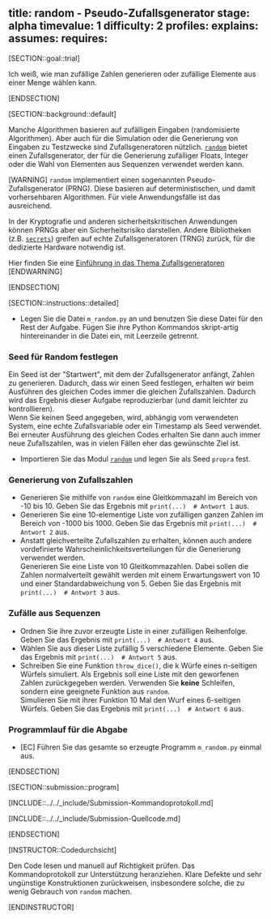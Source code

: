 title: random - Pseudo-Zufallsgenerator
stage: alpha
timevalue: 1
difficulty: 2
profiles:
explains:
assumes:
requires:
---

[SECTION::goal::trial]

Ich weiß, wie man zufällige Zahlen generieren oder zufällige Elemente aus einer Menge wählen kann.  

[ENDSECTION]

[SECTION::background::default]

Manche Algorithmen basieren auf zufälligen Eingaben (randomisierte Algorithmen). Aber auch für die Simulation oder die
Generierung von Eingaben zu Testzwecke sind Zufallsgeneratoren nützlich.
[`random`](https://docs.python.org/3/library/random.html#recipes) bietet einen Zufallsgenerator, der für die Generierung
zufälliger Floats, Integer oder die Wahl von Elementen aus Sequenzen verwendet werden kann.

[WARNING]
`random` implementiert einen sogenannten Pseudo-Zufallsgenerator (PRNG). Diese basieren auf deterministischen, und damit
vorhersehbaren Algorithmen. Für viele Anwendungsfälle ist das ausreichend.

In der Kryptografie und anderen sicherheitskritischen Anwendungen können PRNGs aber ein Sicherheitsrisiko darstellen.
Andere Bibliotheken (z.B. [`secrets`](https://docs.python.org/3/library/secrets.html#module-secrets)) greifen auf echte
Zufallsgeneratoren (TRNG) zurück, für die dedizierte Hardware notwendig ist.

Hier finden Sie eine [Einführung in das Thema Zufallsgeneratoren](https://www.random.org/randomness/) 
[ENDWARNING]

[ENDSECTION]

[SECTION::instructions::detailed]

- Legen Sie die Datei `m_random.py` an und benutzen Sie diese Datei für den Rest der Aufgabe. Fügen Sie ihre Python
  Kommandos skript-artig hintereinander in die Datei ein, mit Leerzeile getrennt.

### Seed für Random festlegen

Ein Seed ist der "Startwert", mit dem der Zufallsgenerator anfängt, Zahlen zu generieren. Dadurch, dass
wir einen Seed festlegen, erhalten wir beim Ausführen des gleichen Codes immer die gleichen Zufallszahlen. Dadurch wird
das Ergebnis dieser Aufgabe reproduzierbar (und damit leichter zu kontrollieren).  
Wenn Sie keinen Seed angegeben, wird, abhängig vom verwendeten System, eine echte Zufallsvariable oder ein Timestamp
als Seed verwendet. Bei erneuter Ausführung des gleichen Codes erhalten Sie dann auch immer neue Zufallszahlen, was in
vielen Fällen eher das gewünschte Ziel ist.

- Importieren Sie das Modul [`random`](https://docs.python.org/3/library/random.html#recipes) und legen Sie als Seed
  `propra` fest.

### Generierung von Zufallszahlen

- Generieren Sie mithilfe von `random` eine Gleitkommazahl im Bereich von -10 bis 10. Geben Sie das Ergebnis mit
  `print(...)  # Antwort 1` aus.
- Generieren Sie eine 10-elementige Liste von zufälligen ganzen Zahlen im Bereich von -1000 bis 1000. Geben Sie das
  Ergebnis mit `print(...)  # Antwort 2` aus.
- Anstatt gleichverteilte Zufallszahlen zu erhalten, können auch andere vordefinierte Wahrscheinlichkeitsverteilungen
  für die Generierung verwendet werden.  
  Generieren Sie eine Liste von 10 Gleitkommazahlen. Dabei sollen die Zahlen normalverteilt gewählt werden mit einem
  Erwartungswert von 10 und einer Standardabweichung von 5. Geben Sie das Ergebnis mit `print(...)  # Antwort 3` aus.

### Zufälle aus Sequenzen

- Ordnen Sie ihre zuvor erzeugte Liste in einer zufälligen Reihenfolge. Geben Sie das Ergebnis mit
  `print(...)  # Antwort 4` aus.
- Wählen Sie aus dieser Liste zufällig 5 verschiedene Elemente. Geben Sie das Ergebnis mit `print(...)  # Antwort 5` aus.
- Schreiben Sie eine Funktion `throw_dice()`, die k Würfe eines n-seitigen Würfels simuliert. Als Ergebnis soll eine
  Liste mit den geworfenen Zahlen zurückgegeben werden. Verwenden Sie **keine** Schleifen, sondern eine geeignete
  Funktion aus `random`.  
  Simulieren Sie mit ihrer Funktion 10 Mal den Wurf eines 6-seitigen Würfels. Geben Sie das Ergebnis mit
  `print(...)  # Antwort 6` aus.

### Programmlauf für die Abgabe

- [EC] Führen Sie das gesamte so erzeugte Programm `m_random.py` einmal aus.

[ENDSECTION]

[SECTION::submission::program]

[INCLUDE::../../_include/Submission-Kommandoprotokoll.md]

[INCLUDE::../../_include/Submission-Quellcode.md]

[ENDSECTION]

[INSTRUCTOR::Codedurchsicht]

Den Code lesen und manuell auf Richtigkeit prüfen.
Das Kommandoprotokoll zur Unterstützung heranziehen.
Klare Defekte und sehr ungünstige Konstruktionen zurückweisen,
insbesondere solche, die zu wenig Gebrauch von `random` machen.

[ENDINSTRUCTOR]
